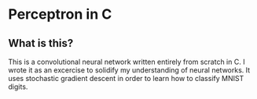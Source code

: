 # Perceptron in C

## What is this?
This is a convolutional neural network written entirely from scratch in C. I wrote it as an excercise to solidify my understanding of neural networks. It uses stochastic gradient descent in order to learn how to classify MNIST digits.
